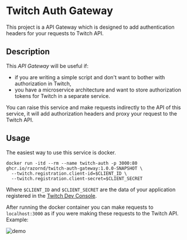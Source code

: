 # Twitch Auth Gateway

This project is a API Gateway which is designed to add authentication headers for your requests to Twitch API.

## Description

This _API Gateway_ will be useful if:

* if you are writing a simple script and don't want to bother with authorization in Twitch,
* you have a microservice architecture and want to store authorization tokens for Twitch in a separate service.

You can raise this service and make requests indirectly to the API of this service, it will add authorization headers
and proxy your request to the Twitch API.

## Usage

The easiest way to use this service is docker.

```shell
docker run -itd --rm --name twitch-auth -p 3000:80 ghcr.io/razornd/twitch-auth-gateway:1.0.0-SNAPSHOT \
  --twitch.registration.client-id=$CLIENT_ID \
  --twitch.registration.client-secret=$CLIENT_SECRET

```

Where `$CLIENT_ID` and `$CLIENT_SECRET` are the data of your application registered in
the [Twitch Dev Console](https://dev.twitch.tv/console/apps).

After running the docker container you can make requests to `localhost:3000` as if you were making these requests to the
Twitch API. Example:

![demo](docs/demo.gif)
